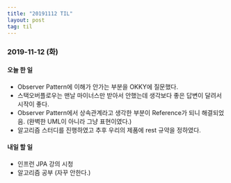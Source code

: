 ```yaml
---
title: "20191112 TIL"
layout: post
tag: til
---
```


### 2019-11-12 (화)
#### 오늘 한 일  
- Observer Pattern에 이해가 안가는 부분을 OKKY에 질문했다.
- 스택오버플로우는 맨날 마이너스만 받아서 안했는데 생각보다 좋은 답변이 달려서 시작이 좋다.
- Observer Pattern에서 상속관계라고 생각한 부분이 Reference가 되니 해결되었음. (완벽한 UML이 아니라 그냥 표현이였다.)
- 알고리즘 스터디를 진행하였고 추후 우리의 제품에 rest 규약을 정하였다.



#### 내일 할 일
- 인프런 JPA 강의 시청
- 알고리즘 공부 (자꾸 안한다.)

